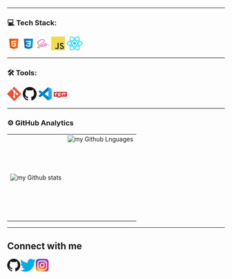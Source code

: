 <!--### Hi there <img src="https://media.giphy.com/media/hvRJCLFzcasrR4ia7z/giphy.gif" width="25px">-->
<!--### I am a *web-developer*-->
<!-- ![I am a *web-developer*](https://raw.githubusercontent.com/somenave/somenave/main/banner.webp) -->
<!--
 ## I’m web-developer from Russia
- 📚 1+ Years of training in Front-end Development
- 👨‍💻 Front-end Enthusiast 
- 🔭 I’m currently working on developing my portfolio and creating new web applications 
- 🌱 I’m currently learning JavaScript, React, Redux 
-->
---

### 💻 Tech Stack: 
<img alt="html" src="https://raw.githubusercontent.com/somenave/somenave/main/icons/html.png" />&nbsp;<img alt="css" src="https://raw.githubusercontent.com/somenave/somenave/main/icons/css.png" />&nbsp;<img alt="sass" src="https://raw.githubusercontent.com/somenave/somenave/main/icons/sass.png" />&nbsp;<img alt="javascript" src="https://raw.githubusercontent.com/somenave/somenave/main/icons/javascript.png" />&nbsp;<img alt="react" src="https://raw.githubusercontent.com/somenave/somenave/main/icons/react.png" />&nbsp;
<!-- <img alt="typescript" src="https://raw.githubusercontent.com/somenave/somenave/main/icons/typescript.png" />&nbsp;<img alt="wordpress" src="https://raw.githubusercontent.com/somenave/somenave/main/icons/wordpress.png" />&nbsp; -->

---

### 🛠 Tools:
<img alt="git" src="https://raw.githubusercontent.com/somenave/somenave/main/icons/git.png" />&nbsp;<img alt="github" src="https://raw.githubusercontent.com/somenave/somenave/main/icons/github.png" />&nbsp;<img alt="vscode" src="https://raw.githubusercontent.com/somenave/somenave/main/icons/vscode.png" />&nbsp;<img alt="npm" src="https://raw.githubusercontent.com/somenave/somenave/main/icons/npm.png" />&nbsp;
<!-- <img alt="node js" src="https://raw.githubusercontent.com/somenave/somenave/main/icons/nodejs.png" />&nbsp; -->
---

### ⚙️ GitHub Analytics

<table>
  <tr>
    <td>
      <img align="left" src="https://github-readme-streak-stats.herokuapp.com/?user=somenave&theme=algolia" alt="my Github stats" />
    </td>
    <td>
      <img height="195px" align="right" alt="my Github Lnguages" src="https://github-readme-stats-eight-theta.vercel.app/api/top-langs/?username=somenave&theme=algolia&layout=compact" />
    </td>
  </tr>
</table>

---
## Connect with me
[<img src='https://raw.githubusercontent.com/somenave/somenave/main/icons/github.png' alt='github' height='30'>](https://github.com/somenave)[<img src='https://raw.githubusercontent.com/somenave/somenave/main/icons/twitter.png' alt='twitter' height='30'>](https://github.com/somenave)[<img src='https://raw.githubusercontent.com/somenave/somenave/main/icons/instagram.png' alt='instagram' height='30'>](https://github.com/somenave)  

<!-- [![Top Langs](https://github-readme-stats.vercel.app/api/top-langs/?username=somenave)](https://github.com/anuraghazra/github-readme-stats) -->

